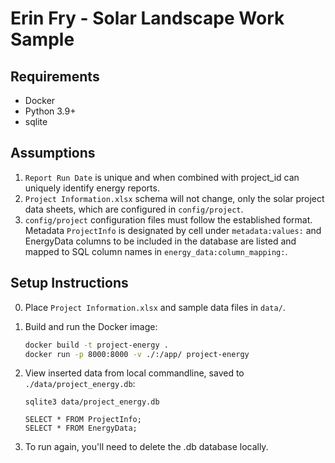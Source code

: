 # Erin Fry - Solar Landscape Work Sample

## Requirements
- Docker
- Python 3.9+
- sqlite

## Assumptions
1. `Report Run Date` is unique and when combined with project_id can uniquely identify energy reports.
2. `Project Information.xlsx` schema will not change, only the solar project data sheets, which are configured in `config/project`.
3. `config/project` configuration files must follow the established format. Metadata `ProjectInfo` is designated by cell under `metadata:values:` and EnergyData columns to be included in the database are listed and mapped to SQL column names in `energy_data:column_mapping:`.

## Setup Instructions
0. Place `Project Information.xlsx` and sample data files in `data/`.

1. Build and run the Docker image:
   ```sh
   docker build -t project-energy .
   docker run -p 8000:8000 -v ./:/app/ project-energy

   ```

2. View inserted data from local commandline, saved to `./data/project_energy.db`:
   ```
   sqlite3 data/project_energy.db

   SELECT * FROM ProjectInfo;
   SELECT * FROM EnergyData;
   ```

3. To run again, you'll need to delete the .db database locally.